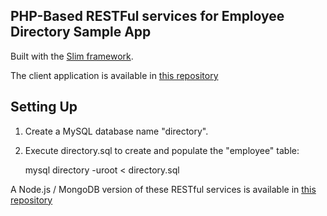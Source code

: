 ## PHP-Based RESTFul services for Employee Directory Sample App ##

Built with the [Slim framework](http://www.slimframework.com/).

The client application is available in [this repository](https://github.com/ckevinmuller1220/backbone-directory)

## Setting Up ##

1. Create a MySQL database name "directory".
2. Execute directory.sql to create and populate the "employee" table:

	mysql directory -uroot < directory.sql



A Node.js / MongoDB version of these RESTful services is available in [this repository](https://github.com/ckevinmuller1220/directory-rest-nodejs)



